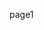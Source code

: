 page1
<validation step="12591743-fa05-4cad-8ced-765201d894f9" />
<validation step="02af62d3-608c-4901-9636-30eca14168b4" />